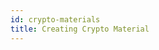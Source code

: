 ```yaml
---
id: crypto-materials
title: Creating Crypto Material
---
```


<!--
 Copyright IBM Corp. All Rights Reserved.

 SPDX-License-Identifier: CC-BY-4.0
 -->

